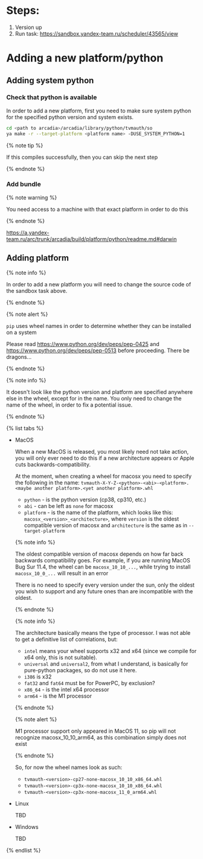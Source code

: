 # Steps:
1. Version up
2. Run task: https://sandbox.yandex-team.ru/scheduler/43565/view

# Adding a new platform/python

## Adding system python

### Check that python is available

In order to add a new platform, first you need to make sure system python for the specified python version and system exists.

```bash
cd <path to arcadia>/arcadia/library/python/tvmauth/so
ya make -r --target-platform <platform name> -DUSE_SYSTEM_PYTHON=1
```

{% note tip %}

If this compiles successfully, then you can skip the next step

{% endnote %}

### Add bundle

{% note warning %}

You need access to a machine with that exact platform in order to do this

{% endnote %}

<https://a.yandex-team.ru/arc/trunk/arcadia/build/platform/python/readme.md#darwin>

## Adding platform

{% note info %}

In order to add a new platform you will need to change the source code of the sandbox task above.

{% endnote %}

{% note alert %}

`pip` uses wheel names in order to determine whether they can be installed on a system

Please read <https://www.python.org/dev/peps/pep-0425> and <https://www.python.org/dev/peps/pep-0513> before proceeding. There be dragons...

{% endnote %}

{% note info %}

It doesn't look like the python version and platform are specified anywhere else in the wheel, except for in the name. You only need to change the name of the wheel, in order to fix a potential issue.

{% endnote %}

{% list tabs %}

- MacOS

  When a new MacOS is released, you most likely need not take action, you will only ever need to do this if a new architecture appears or Apple cuts backwards-compatibility.
  
  At the moment, when creating a wheel for macosx you need to specify the following in the name:
    ``` tvmauth-X-Y-Z-<python>-<abi>-<platform>.<maybe another platform>.<yet another platform>.whl ``` 
  
    - `python` - is the python version (cp38, cp310, etc.)
    - `abi` - can be left as `none` for macosx
    - `platform` - is the name of the platform, which looks like this: `macosx_<version>_<architecture>`, where `version` is the oldest compatible version of macosx and `architecture` is the same as in `--target-platform`

    {% note info %}

    The oldest compatible version of macosx depends on how far back backwards compatibility goes. For example, if you are running MacOS Bug Sur 11.4, the wheel can be `macosx_10_10_...`, while trying to install `macosx_10_0_...` will result in an error

    There is no need to specify every version under the sun, only the oldest you wish to support and any future ones than are incompatible with the oldest.

    {% endnote %}

    {% note info %}

    The architecture basically means the type of processor. I was not able to get a definitive list of correlations, but:
    - `intel` means your wheel supports x32 and x64 (since we compile for x64 only, this is not suitable).
    - `universal` and `universal2`, from what I understand, is basically for pure-python packages, so do not use it here.
    - `i386` is x32
    - `fat32` and `fat64` must be for PowerPC, by exclusion?
    - `x86_64` - is the intel x64 processor
    - `arm64` - is the M1 processor

    {% endnote %}

    {% note alert %}

    M1 processor support only appeared in MacOS 11, so pip will not recognize macosx_10_10_arm64, as this combination simply does not exist
  
    {% endnote %}

    So, for now the wheel names look as such:
    - `tvmauth-<version>-cp27-none-macosx_10_10_x86_64.whl`
    - `tvmauth-<version>-cp3x-none-macosx_10_10_x86_64.whl`
    - `tvmauth-<version>-cp3x-none-macosx_11_0_arm64.whl`

- Linux

  TBD

- Windows

  TBD

{% endlist %}
